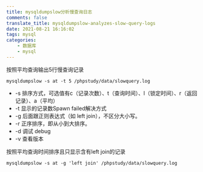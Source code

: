 ```yaml
---
title: mysqldumpslow分析慢查询日志
comments: false
translate_title: mysqldumpslow-analyzes-slow-query-logs
date: 2021-08-21 16:16:02
tags: mysql
categories:
    - 数据库
    - mysql
---
```

按照平均查询输出5行慢查询记录
```shell
mysqldumpslow -s at -t 5 /phpstudy/data/slowquery.log
```
- -s   排序方式，可选值有c（记录次数）、t（查询时间）、l（锁定时间）、r（返回记录）、a（平均）
- -t    显示的记录数Spawn failed解决方式
- -g   后面跟正则表达式（如 left join），不区分大小写。
- -r   正序排序，即从小到大排序。
- -d  调试 debug
- -v   查看版本

按照平均查询时间排序且只显示含有left join的记录
```shell
mysqldumpslow -s at -g 'left join' /phpstudy/data/slowquery.log
```
